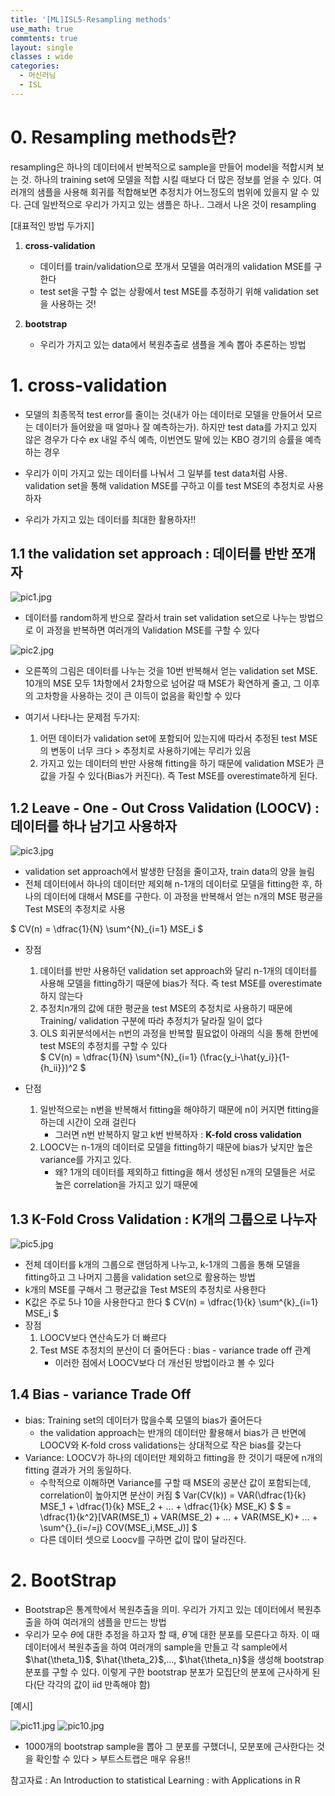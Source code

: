 ```yaml
--- 
title: '[ML]ISL5-Resampling methods'
use_math: true
commtents: true
layout: single
classes : wide
categories:
  - 머신러닝
  - ISL
---
```



# 0. Resampling methods란?

  resampling은 하나의 데이터에서 반복적으로 sample을 만들어 model을 적합시켜 보는 것. 하나의 training set에 모델을 적합 시킬 때보다 더 많은 정보를 얻을 수 있다. 여러개의 샘플을 사용해 회귀를 적합해보면 추정치가 어느정도의 범위에 있을지 알 수 있다. 근데 일반적으로 우리가 가지고 있는 샘플은 하나.. 그래서 나온 것이 resampling

[대표적인 방법 두가지]

1. **cross-validation**
    - 데이터를 train/validation으로 쪼개서 모델을 여러개의 validation MSE를 구한다
    - test set을 구할 수 없는 상황에서 test MSE를 추정하기 위해 validation set을 사용하는 것!


2. **bootstrap**
    - 우리가 가지고 있는 data에서 복원추출로 샘플을 계속 뽑아 추론하는 방법
    
# 1. cross-validation

- 모델의 최종목적 test error를 줄이는 것(내가 아는 데이터로 모델을 만들어서 모르는 데이터가 들어왔을 때 얼마나 잘 예측하는가). 하지만 test data를 가지고 있지 않은 경우가 다수
ex 내일 주식 예측, 이번연도 말에 있는 KBO 경기의 승률을 예측하는 경우

- 우리가 이미 가지고 있는 데이터를 나눠서 그 일부를 test data처럼 사용.
validation set을 통해 validation MSE를 구하고 이를 test MSE의 추정치로 사용하자 

- 우리가 가지고 있는 데이터를 최대한 활용하자!!

## 1.1 the validation set approach : 데이터를 반반 쪼개자
![pic1.jpg](http://whdbfla6.github.io/assets/ml/pic1.JPG)


- 데이터를 random하게 반으로 잘라서 train set validation set으로 나누는 방법으로 이 과정을 반복하면 여러개의 Validation MSE를 구할 수 있다

![pic2.jpg](http://whdbfla6.github.io/assets/ml/pic2.JPG)


- 오른쪽의 그림은 데이터를 나누는 것을 10번 반복해서 얻는 validation set MSE. 10개의 MSE 모두 1차항에서 2차항으로 넘어갈 때 MSE가 확연하게 줄고, 그 이후의 고차항을 사용하는 것이 큰 이득이 없음을 확인할 수 있다
- 여기서 나타나는 문제점 두가지:

    1. 어떤 데이터가 validation set에 포함되어 있는지에 따라서 추정된 test MSE의 변동이 너무 크다 > 추정치로 사용하기에는 무리가 있음
    2. 가지고 있는 데이터의 반만 사용해 fitting을 하기 때문에 validation MSE가 큰 값을 가질 수 있다(Bias가 커진다). 즉 Test MSE를 overestimate하게 된다.
    
    
## 1.2  Leave - One - Out  Cross Validation (LOOCV) : 데이터를 하나 남기고 사용하자

![pic3.jpg](http://whdbfla6.github.io/assets/ml/pic3.JPG)

- validation set approach에서 발생한 단점을 줄이고자, train data의 양을 늘림
- 전체 데이터에서 하나의 데이터만 제외해 n-1개의 데이터로 모델을 fitting한 후, 하나의 데이터에 대해서 MSE를 구한다. 이 과정을 반복해서 얻는 n개의 MSE 평균을 Test MSE의 추정치로 사용

$ CV(n) = \dfrac{1}{N} \sum^{N}_{i=1} MSE_i $

- 장점
    1. 데이터를 반만 사용하던 validation set approach와 달리 n-1개의 데이터를 사용해 모델을 fitting하기 때문에 bias가 적다. 즉 test MSE를 overestimate하지 않는다
    2. 추정치n개의 값에 대한 평균을 test MSE의 추정치로 사용하기 때문에 Training/ validation 구분에 따라 추정치가 달라질 일이 없다
    3. OLS 회귀분석에서는 n번의 과정을 반복할 필요없이 아래의 식을 통해 한번에 test MSE의 추정치를 구할 수 있다<br/>
$ CV(n) = \dfrac{1}{N} \sum^{N}_{i=1} (\frac{y_i-\hat{y_i}}{1-{h_ii}})^2 $

- 단점
    1. 일반적으로는 n번을 반복해서 fitting을 해야하기 때문에 n이 커지면 fitting을 하는데 시간이 오래 걸린다
        - 그러면 n번 반복하지 말고 k번 반복하자 : **K-fold cross validation**
    2. LOOCV는 n-1개의 데이터로 모델을 fitting하기 때문에 bias가 낮지만 높은 variance를 가지고 있다. 
        - 왜? 1개의 데이터를 제외하고 fitting을 해서 생성된 n개의 모델들은 서로 높은 correlation을 가지고 있기 때문에 
        
        
## 1.3 K-Fold Cross Validation : K개의 그룹으로 나누자

![pic5.jpg](http://whdbfla6.github.io/assets/ml/pic5.JPG)
 
 
 - 전체 데이터를 k개의 그룹으로 랜덤하게 나누고, k-1개의 그룹을 통해 모델을 fitting하고 그 나머지 그룹을 validation set으로 활용하는 방법
 - k개의 MSE를 구해서 그 평균값을 Test MSE의 추정치로 사용한다
 - K값은 주로 5나 10을 사용한다고 한다
 $ CV(n) = \dfrac{1}{k} \sum^{k}_{i=1} MSE_i $
 - 장점
     1. LOOCV보다 연산속도가 더 빠르다
     2. Test MSE 추정치의 분산이 더 줄어든다 : bias - variance trade off 관계
         - 이러한 점에서 LOOCV보다 더 개선된 방법이라고 볼 수 있다 


     
## 1.4 Bias - variance Trade Off 

 - bias: Training set의 데이터가 많을수록 모델의 bias가 줄어든다
     - the validation approach는 반개의 데이터만 활용해서 bias가 큰 반면에 LOOCV와 K-fold cross validations는 상대적으로 작은 bias를 갖는다
 - Variance: LOOCV가 하나의 데이터만 제외하고 fitting을 한 것이기 때문에 n개의 fitting 결과가 거의 동일하다. 
     - 수학적으로 이해하면 Variance를 구할 때 MSE의 공분산 값이 포함되는데, correlation이 높아지면 분산이 커짐
      $ Var(CV(k)) = VAR(\dfrac{1}{k} MSE_1 + \dfrac{1}{k} MSE_2 + ... + \dfrac{1}{k} MSE_K) $
      $ = \dfrac{1}{k^2}[VAR(MSE_1) + VAR(MSE_2) + ... + VAR(MSE_K)+ ... + \sum^{}_{i=/=j} COV(MSE_i,MSE_J)] $
   - 다른 데이터 셋으로 Loocv를 구하면 값이 많이 달라진다. 


# 2. BootStrap
- Bootstrap은 통계학에서 복원추출을 의미. 우리가 가지고 있는 데이터에서 복원추출을 하여 여러개의 샘플을 만드는 방법
- 우리가 모수 $\theta$에 대한 추정을 하고자 할 때, $\hat{\theta}$ 에 대한 분포를 모른다고 하자. 이 때 데이터에서 복원추출을 하여 여러개의 sample을 만들고 각 sample에서  $\hat{\theta_1}$, $\hat{\theta_2}$,..., $\hat{\theta_n}$을 생성해 bootstrap분포를 구할 수 있다. 이렇게 구한 bootstrap 분포가 모집단의 분포에 근사하게 된다(단 각각의 값이 iid 만족해야 함)



[예시]

 ![pic11.jpg](http://whdbfla6.github.io/assets/ml/pic11.JPG)
 ![pic10.jpg](http://whdbfla6.github.io/assets/ml/pic10.JPG)
 
 - 1000개의 bootstrap sample을 뽑아 그 분포를 구했더니, 모분포에 근사한다는 것을 확인할 수 있다 > 부트스트랩은 매우 유용!!
 
 
 
참고자료 : An Introduction to statistical Learning : with Applications in R